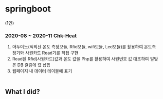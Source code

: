 # springboot
(1인) <br> <h3>2020-08 ~ 2020-11 Chk-Heat</h3>
1. 아두이노(적외선 온도 측정모듈, Rfid모듈, wifi모듈, Led모듈)를 활용하여 온도측정기와 사원카드 Read기를 직접 구현<br>
2. Read된 Rfid(사원카드)값과 온도 값을 Php를 활용하여 사원번호 값 대조하여 알맞은 DB 컬럼에 값 삽입<br>
3. 웹페이지 내 데이터 테이블에 표기
<br><br>
<h2>What I did?</h2>

